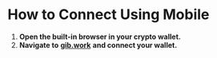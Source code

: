 # How to Connect Using Mobile

1. **Open the built-in browser in your crypto wallet.**
2. **Navigate to** [**gib.work**](https://gib.work) **and connect your wallet.**
